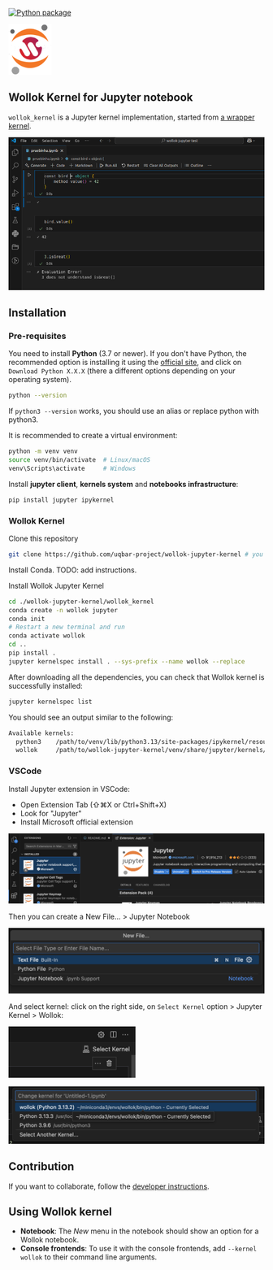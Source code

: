 [![Python package](https://github.com/uqbar-project/wollok-jupyter-kernel/actions/workflows/test.yml/badge.svg)](https://github.com/uqbar-project/wollok-jupyter-kernel/actions/workflows/test.yml)

<img src="./images/wollok-jupyter.png" height="100px" width="85px">

## Wollok Kernel for Jupyter notebook

`wollok_kernel` is a Jupyter kernel implementation, started from [a wrapper kernel](http://jupyter-client.readthedocs.io/en/latest/wrapperkernels.html).

<img src="./images/wollok_kernel_demo.png" alt="Wollok Kernel Demo">

## Installation

### Pre-requisites

You need to install **Python** (3.7 or newer). If you don't have Python, the recommended option is installing it using the [official site](https://www.python.org/downloads/), and click on `Download Python X.X.X` (there a different options depending on your operating system).

```bash
python --version
```

If `python3 --version` works, you should use an alias or replace python with python3.

It is recommended to create a virtual environment:

```bash
python -m venv venv
source venv/bin/activate  # Linux/macOS
venv\Scripts\activate     # Windows
```

Install **jupyter client**, **kernels system** and **notebooks infrastructure**:

```bash
pip install jupyter ipykernel
```

### Wollok Kernel

Clone this repository

```bash
git clone https://github.com/uqbar-project/wollok-jupyter-kernel # you can also use git@... option
```

Install Conda.
TODO: add instructions.

Install Wollok Jupyter Kernel

```bash
cd ./wollok-jupyter-kernel/wollok_kernel
conda create -n wollok jupyter
conda init
# Restart a new terminal and run
conda activate wollok
cd ..
pip install .
jupyter kernelspec install . --sys-prefix --name wollok --replace
```

After downloading all the dependencies, you can check that Wollok kernel is successfully installed:

```bash
jupyter kernelspec list
```

You should see an output similar to the following:

```bash
Available kernels:
  python3    /path/to/venv/lib/python3.13/site-packages/ipykernel/resources
  wollok     /path/to/wollok-jupyter-kernel/venv/share/jupyter/kernels/wollok
```

### VSCode

Install Jupyter extension in VSCode:

- Open Extension Tab (⇧⌘X or Ctrl+Shift+X)
- Look for "Jupyter"
- Install Microsoft official extension

![Install VSCode extension](./images/install_vscode_extension.png)

Then you can create a New File... > Jupyter Notebook

![New Jupyter Notebook File](./images/install_new_jupyter_notebook.png)

And select kernel: click on the right side, on `Select Kernel` option > Jupyter Kernel > Wollok:

<img src="./images/install_01_select_kernel.png" width="250px" height="auto">

![Install 02](./images/install_02_select_kernel.png)


## Contribution

If you want to collaborate, follow the [developer instructions](https://github.com/uqbar-project/wollok-jupyter-kernel/wiki/Developer-environment).


## Using Wollok kernel

- **Notebook**: The *New* menu in the notebook should show an option for a Wollok notebook.
- **Console frontends**: To use it with the console frontends, add ``--kernel wollok`` to their command line arguments.
